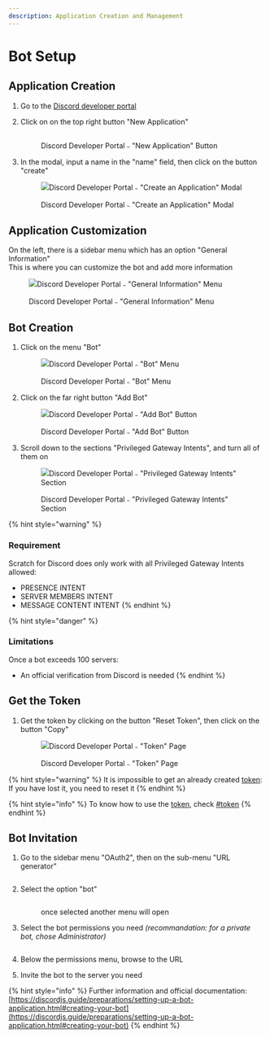 ```yaml
---
description: Application Creation and Management
---
```


# Bot Setup

## Application Creation

1. Go to the [Discord developer portal](https://discord.com/developers/applications)
2.  Click on on the top right button "New Application"

    <figure><img src="../.gitbook/assets/image (8).png" alt=""><figcaption><p>Discord Developer Portal﹣"New Application" Button</p></figcaption></figure>
3.  In the modal, input a name in the "name" field, then click on the button "create"

    <figure><img src="../.gitbook/assets/Screen Shot 2022-10-16 at 9.38.57 AM.png" alt="Discord Developer Portal﹣&#x22;Create an Application&#x22; Modal"><figcaption><p>Discord Developer Portal﹣"Create an Application" Modal</p></figcaption></figure>

## Application Customization

On the left, there is a sidebar menu which has an option "General Information"\
This is where you can customize the bot and add more information

<figure><img src="../.gitbook/assets/Screen Shot 2022-10-16 at 9.52.51 AM.png" alt="Discord Developer Portal﹣&#x22;General Information&#x22; Menu"><figcaption><p>Discord Developer Portal﹣"General Information" Menu</p></figcaption></figure>

## Bot Creation

1.  Click on the menu "Bot"

    <figure><img src="../.gitbook/assets/Screen Shot 2022-10-16 at 9.59.48 AM.png" alt="Discord Developer Portal﹣&#x22;Bot&#x22; Menu"><figcaption><p>Discord Developer Portal﹣"Bot" Menu</p></figcaption></figure>
2.  Click on the far right button "Add Bot"

    <figure><img src="../.gitbook/assets/image (23).png" alt="Discord Developer Portal﹣&#x22;Add Bot&#x22; Button"><figcaption><p>Discord Developer Portal﹣"Add Bot" Button</p></figcaption></figure>
3.  Scroll down to the sections "Privileged Gateway Intents", and turn all of them on

    <figure><img src="../.gitbook/assets/Screen Shot 2022-10-16 at 10.05.23 AM.png" alt="Discord Developer Portal﹣&#x22;Privileged Gateway Intents&#x22; Section"><figcaption><p>Discord Developer Portal﹣"Privileged Gateway Intents" Section</p></figcaption></figure>

{% hint style="warning" %}
### Requirement

Scratch for Discord does only work with all Privileged Gateway Intents allowed:

* PRESENCE INTENT
* SERVER MEMBERS INTENT
* MESSAGE CONTENT INTENT
{% endhint %}

{% hint style="danger" %}
### Limitations

Once a bot exceeds 100 servers:

* An official verification from Discord is needed
{% endhint %}

## Get the Token

1.  Get the token by clicking on the button "Reset Token", then click on the button "Copy"

    <figure><img src="../.gitbook/assets/Screen Shot 2022-10-16 at 10.26.06 AM.png" alt="Discord Developer Portal﹣&#x22;Token&#x22; Page"><figcaption><p>Discord Developer Portal﹣"Token" Page</p></figcaption></figure>

{% hint style="warning" %}
It is impossible to get an already created [token](../toolbox/base.md#token):\
If you have lost it, you need to reset it
{% endhint %}

{% hint style="info" %}
To know how to use the [token](../toolbox/base.md#token), check [#token](../toolbox/base.md#token "mention")
{% endhint %}

## Bot Invitation

1.  Go to the sidebar menu "OAuth2", then on the sub-menu "URL generator"

    <figure><img src="../.gitbook/assets/image (22).png" alt=""><figcaption></figcaption></figure>
2.  Select the option "bot"

    <figure><img src="../.gitbook/assets/Screen Shot 2022-10-16 at 10.58.43 AM.png" alt=""><figcaption><p>once selected another menu will open</p></figcaption></figure>
3.  Select the bot permissions you need _(recommandation: for a private bot, chose Administrator)_

    <figure><img src="../.gitbook/assets/Screen Shot 2022-10-16 at 11.01.34 AM.png" alt=""><figcaption></figcaption></figure>
4. Below the permissions menu, browse to the URL
5. Invite the bot to the server you need

{% hint style="info" %}
Further information and official documentation:\
[https://discordjs.guide/preparations/setting-up-a-bot-application.html#creating-your-bot](https://discordjs.guide/preparations/setting-up-a-bot-application.html#creating-your-bot)
{% endhint %}
